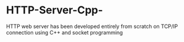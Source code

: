 # HTTP-Server-Cpp-
HTTP web server has been developed entirely from scratch on TCP/IP connection using C++ and socket programming
